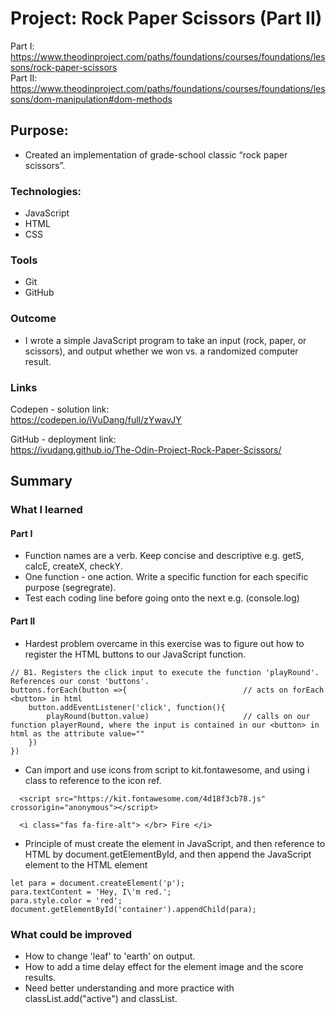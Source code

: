 # Project: Rock Paper Scissors (Part II)
Part I: https://www.theodinproject.com/paths/foundations/courses/foundations/lessons/rock-paper-scissors
<br>
Part II: https://www.theodinproject.com/paths/foundations/courses/foundations/lessons/dom-manipulation#dom-methods

## Purpose: 
* Created an implementation of grade-school classic “rock paper scissors”. 


### Technologies: 
* JavaScript
* HTML
* CSS


### Tools
* Git
* GitHub


### Outcome
* I wrote a simple JavaScript program to take an input (rock, paper, or scissors), and output whether we won vs. a randomized computer result. 


### Links 
Codepen - solution link: <br>
https://codepen.io/iVuDang/full/zYwavJY

GitHub - deployment link: <br>
https://ivudang.github.io/The-Odin-Project-Rock-Paper-Scissors/
<br />

## Summary

### What I learned
#### Part I
* Function names are a verb. Keep concise and descriptive e.g. getS, calcE, createX, checkY. 
* One function - one action. Write a specific function for each specific purpose (segregrate). 
* Test each coding line before going onto the next e.g. (console.log)

#### Part II
* Hardest problem overcame in this exercise was to figure out how to register the HTML buttons to our JavaScript function. 
```
// B1. Registers the click input to execute the function 'playRound'. References our const 'buttons'. 
buttons.forEach(button =>{                          // acts on forEach <button> in html
    button.addEventListener('click', function(){    
        playRound(button.value)                     // calls on our function playerRound, where the input is contained in our <button> in html as the attribute value=""
    })
})
```

* Can import and use icons from script to kit.fontawesome, and using i class to reference to the icon ref.  
``` 
  <script src="https://kit.fontawesome.com/4d18f3cb78.js" crossorigin="anonymous"></script>
    
  <i class="fas fa-fire-alt"> </br> Fire </i>
```

* Principle of must create the element in JavaScript, and then reference to HTML by document.getElementById, and then append the JavaScript element to the HTML element
```
let para = document.createElement('p');
para.textContent = 'Hey, I\'m red.';
para.style.color = 'red';
document.getElementById('container').appendChild(para);
```

### What could be improved
* How to change 'leaf' to 'earth' on output. 
* How to add a time delay effect for the element image and the score results. 
* Need better understanding and more practice with classList.add("active") and classList.

